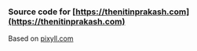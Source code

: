 ### Source code for [https://thenitinprakash.com](https://thenitinprakash.com)

Based on [pixyll.com](http://www.pixyll.com)
